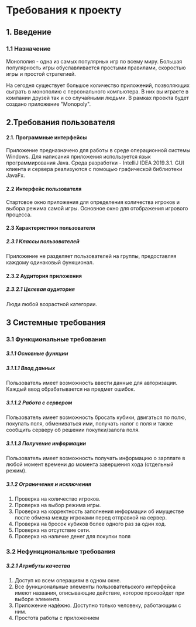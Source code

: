 # Требования к проекту

## 1. Введение

### 1.1 Назначение

Монополия - одна из самых популярных игр по всему миру. Большая популярность игры обуславливается простыми правилами, скоростью игры и простой стратегией. 

На сегодня существует большое количество приложений, позволяющих сыграть в монополию с персонального компьютера. В них вы играете в компании друзей так и со случайными людьми. 
В рамках проекта будет создано приложение "Monopoly". 

## 2.Требования пользователя

#### 2.1. Программные интерфейсы

Приложение предназначено для работы в среде операционной системы Windows. Для написания приложения используется язык программирования Java. Среда разработки - IntelliJ IDEA 2019.3.1. GUI клиента и сервера реализуются с помощью графической библиотеки JavaFx.  

#### 2.2 Интерфейс пользователя

Стартовое окно приложения для определения количества игроков и выбора режима самой игры. Основное окно для отображения игрового процесса. 

#### 2.3 Характеристики пользователя

##### 2.3.1 Классы пользователей

Приложение не разделяет пользователей на группы, предоставляя каждому одинаковый функционал. 

#### 2.3.2 Аудитория приложения

##### 2.3.2.1 Целевая аудитория

Люди любой возрастной категории. 

## 3 Системные требования

### 3.1 Функциональные требования

##### 3.1.1 Основные функции

##### 3.1.1.1 Ввод данных

Пользователь имеет возможность ввести данные для авторизации. Каждый ввод обрабатывается на предмет ошибок. 

##### 3.1.1.2 Работа с сервером

Пользователь имеет возможность бросать кубики, двигаться по полю, покупать поля, обмениваться ими, получать налог с поля и также сообщить серверу об решении покупки/залога поля. 

##### 3.1.1.3 Получение информации

Пользователь имеет возможность получать информацию о зарплате в любой момент времени до момента завершения хода (отдельный режим). 

##### 3.1.2 Ограничения и исключения

1. Проверка на количество игроков. 
2. Проверка на выбор режима игры. 
3. Проверка на корректность заполнения информации об имуществе после обмена между игроками перед отправкой на сервер. 
4. Проверка на бросок кубиков более одного раз за один ход. 
5. Проверка на отсутствие сети. 
6. Проверка на наличие денег для покупки поля 

### 3.2 Нефункциональные требования

##### 3.2.1 Атрибуты качества

1. Доступ ко всем операциям в одном окне. 
2. Все функциональные элементы пользовательского интерфейса имеют названия, описывающие действие, которое произойдет при выборе элемента.
3. Приложение надѐжно. Доступно только человеку, работающим с ним. 
4. Простота работы с приложением 
 
 